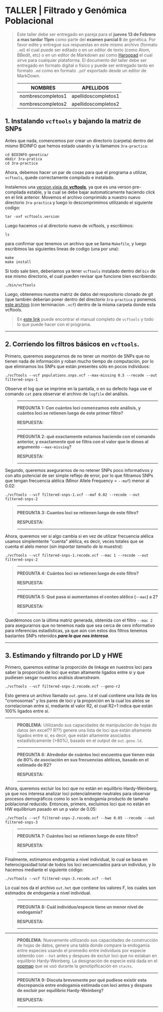# TALLER | Filtrado y Genómica Poblacional

>Este taller debe ser entregado en pareja para el **jueves 13 de Febrero a mas tardar 11pm** como parte del **examen parcial II** de genética. Por favor edite y entregue sus respuestas en este mismo archivo (formato `.md`) el cual puede ser editado o en un editor de texto (como Atom, BBedit, etc) o en un editor de Markdown asi como [Haroopad](http://pad.haroopress.com/) el cual sirve para cualquier plataforma. El documento del taller debe ser entregado en formato digital o fisico y puede ser entregado tanto en formato `.md` como en formato `.pdf` exportado desde un editor de MarkDown. 
>
>NOMBRES | APELLIDOS
>-------------|--------------|
>nombrescompletos1 | apellidoscompletos1|
>nombrescompletos2 | apellidoscompletos2|
		

## 1. Instalando `vcftools` y bajando la matriz de SNPs

Antes que nada, comencemos por crear un directorio (carpeta) dentro del mismo BIOINFO que hemos estado usando y la llamamos `3ra-practica`:

	cd BIOINFO-genetica/
	mkdir 3ra-pratica
	cd 3ra-practica

Ahora, debemos hacer un par de cosas para que el programa a utilizar, `vcftools`, quede correctamente compilado e instalado. 

Instalemos una [version vieja de **vcftools**](https://sourceforge.net/projects/vcftools/files/vcftools_0.1.13.tar.gz/download), ya que es una verson pre-compilada estable, y la cual se debe bajar automaticamente haciendo click en el link anterior. Movemos el archivo comprimido a nuestro nuevo directorio `3ra-practica` y luego lo descomprimimos utilizando el siguiente codigo: 

	tar -xvf vcftools.version

Luego hacemos `cd` al directorio nuevo de vcftools, y escribimos: 

	ls 
para confirmar que tenemos un archivo que se llama `Makefile`, y luego escribimos las siguientes lineas de codigo (una por una): 

	make
	make install

Si todo sale bien, deberiamos ya tener `vcftools` instalado dentro del `bin` de ese mismo directorio, el cual pueden revisar que funcione bien escribiendo: 

	./bin/vcftools 

Luego, obtenemos nuestra matriz de datos del respositorio clonado de git (que también deberían poner dentro del directorio `3ra-practica` y ponemos [este archivo](https://github.com/pesalerno/genetica_IKIAM-2020/blob/master/analisis/denovo/populations.snps.vcf) (con terminacion `.vcf`) dentro de la misma carpeta donde esta vcftools. 

>En [este link](https://vcftools.github.io/man_latest.html) puede encontrar el manual completo de `vcftools` y todo lo que puede hacer con el programa. 

______________

## 2. Corriendo los filtros básicos en `vcftools`. 

Primero, queremos asegurarnos de no tener un montón de SNPs que no tienen nada de información y roban mucho tiempo de computación, por lo que eliminamos los SNPs que están presentes sólo en pocos individuos: 

	./vcftools --vcf populations.snps.vcf --max-missing 0.5 --recode --out filtered-snps-1

Observe el log que se imprime en la pantalla, o en su defecto haga use el comando `cat` para observar el archivo de `logfile` del análisis. 
>-------------------------
>**PREGUNTA 1: Con cuántos loci comenzamos este análisis, y cuántos loci se retienen luego de este primer filtro?**
>
>**RESPUESTA:** 
>
>---------------------------
>
>**PREGUNTA 2: qué exactamente estamos haciendo con el comando anterior, y exactamente qué se filtra con el valor que le dimos al argumento `--max-missing`?**
>
>**RESPUESTA:** 
>
>------------------------
>

Segundo, queremos asegurarnos de no retener SNPs poco informativos y con alto potencial de ser simple reflejo de error, por lo que filtramos SNPs que tengan frecuencia alélica (Minor Allele Frequency = `--maf`) menor al 0.02: 

	./vcftools --vcf filtered-snps-1.vcf --maf 0.02 --recode --out filtered-snps-2
	
>---------------------
>**PREGUNTA 3: Cuantos loci se retienen luego de este filtro?** 
>
>**RESPUESTA:** 
>
>---------------------------

Ahora, queremos ver si algo cambia si en vez de utilizar frecuencia alélica usamos simplemtente "cuenta" alélica, es decir, veces totales que se cuenta el alelo menor (*sin importar tamaño de la muestra*): 

	./vcftools --vcf filtered-snps-1.recode.vcf --mac 1 --recode --out filtered-snps-2

>---------------------
>**PREGUNTA 4: Cuántos loci se retienen luego de este filtro?** 
>
>**RESPUESTA:** 
>
>---------------------------
>**PREGUNTA 5: Qué pasa si aumentamos el conteo alélico (`--mac`) a 2?** 
>
>**RESPUESTA:** 
>
>---------------------------

Quedémonos con la última matriz generada, obtenida con el filtro `--mac 2` para asegurarnos que no tenemos nada que sea cerca de cero informativo para inferencias estadísticas, ya que aún con estos dos filtros tenemos bastantes SNPs retenidos ***para lo que nos interesa***.

---------------------

## 3. Estimando y filtrando por LD y HWE

Primero, queremos estimar la proporción de linkage en nuestros loci para saber la proporción de loci que estan altamente ligados entre si y que pudiesen sesgar nuestros análisis *downstream*. 

	./vcftools --vcf filtered-snps-2.recode.vcf --geno-r2 
	
Esto genera un archivo llamado `out.geno.ld` el cual contiene una lista de los "cromosomas" y los pares de loci y la proporción en la cual los alelos se correlacionan entre sí, mediante el valor R2, el cual R2=1 indica que están 100% ligados entre sí. 

___________________________
> **PROBLEMA**: Utilizando sus capacidades de manipulación de hojas de datos (en excel?? R??) genere una lista de loci que están altamente ligados entre sí, es decir, que están altamente asociados estadísticamente (>80%), basado en el output de `out.geno.ld`. 
> 
>---------------------------
>**PREGUNTA 6: Alrededor de cuántos loci encuentra que tienen más de 80% de asociación en sus frecuencias alélicas, basado en el estimado de R2?** 
>
>**RESPUESTA:** 
>
>---------------------------

Ahora, queremos excluir los loci que no están en equilibrio Hardy-Weinberg, ya que nos interesa analizar loci potencialmente neutrales para observar procesos demográficos como lo son la endogamia producto de tamaño poblacional reducido. Entonces, primero, excluimos loci que no están en HW equilibrium pasado en un p valor de 0.05:

	./vcftools --vcf filtered-snps-2.recode.vcf --hwe 0.05 --recode --out filtered-snps-3

>---------------------
>**PREGUNTA 7: Cuántos loci se retienen luego de este filtro?** 
>
>**RESPUESTA:** 
>
>---------------------------

Finalmente, estimamos endogamia a nivel individual, lo cual se basa en heterocigosidad total de todos los loci secuenciados para un individuo, y lo hacemos mediante el siguiente código: 

	./vcftools --vcf filtered-snps-3.recode.vcf --het

Lo cual nos da el archivo `out.het` que contiene los valores F, los cuales son estimados de endogamia a nivel individual. 
>---------------------
>**PREGUNTA 8: Cuál individuo/especie tiene un menor nivel de endogamia?** 
>
>**RESPUESTA:** 
>
>---------------------------
___________________________
> **PROBLEMA**: Nuevamente utilizando sus capacidades de construcción de hojas de datos, genere una tabla donde compare la endogamia entre especies usando el promedio entre individuos por especie obtenido con `--het` antes y despues de excluir loci que no estaban en equilibrio Hardy-Weinberg. La designación de especie está dada en el [popmap](https://github.com/pesalerno/genetica_IKIAM-2020/blob/master/analisis/denovo/popmap.txt) que se usó durante la genotipificación en `stacks`. 
> 
>---------------------------
>**PREGUNTA 9: Discuta brevemente por qué pudiese existir esta discrepancia entre endogamia estimada con loci antes y despues de excluir por equilibrio Hardy-Weinberg?** 
>
>**RESPUESTA:** 
>
>---------------------------